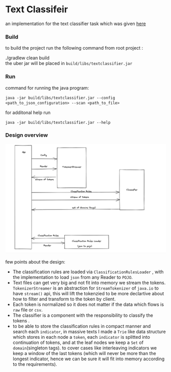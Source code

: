 
  
# Text Classifeir  
  
an implementation for the text classifier task which was given [here](https://github.com/Mcas-Interviews/TextClassifier_AviadShiber/issues/1)  
  
### **Build**  
to build the project run the following command from root project :  
  
  
 ./gradlew clean build  
the uber jar will be placed in `build/libs/textclassifier.jar`  
  
  
  
### **Run**  
command for running the java program:  

    java -jar build/libs/textclassifier.jar --config <path_to_json_configuration> --scan <path_to_file> 

for additonal help run  

    java -jar build/libs/textclassifier.jar --help

### Design overview  
![overall design](docs/design.png)  
  
few points about the design:  
  
- The classification rules are loaded via `ClassificationRulesLoader` , with the implementation to load `json` from any Reader to `POJO`.  
- Text files can get very big and not fit into memory we stream the tokens. `TokenizerStreamer` is an abstraction for `StreamTokenizer` of `java.io` to have `stream()` api, this will lift the tokenzied to be more declartive about how to filter and transform to the token by client.
- Each token is normalized so it does not matter if the data which flows is `raw` file or `csv`.
- The classifier is a component with the responsibility to classify the tokens .  
- to be able to store the classification rules in compact manner and search each `indicator`, in massive texts I made a `Trie` like data structure which stores in each node a `token`, each `indicator` is splitted into continuation of tokens, and at the leaf nodes we keep a `Set` of `domain`(singleton tags). to cover cases like interleaving indicators we keep a window of the last tokens (which will never be more than the longest indicator, hence we can be sure it will fit into memory according to the requirements).
